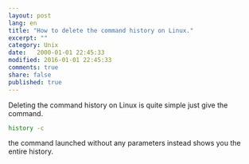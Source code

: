```yaml
--- 
layout: post
lang: en
title: "How to delete the command history on Linux."
excerpt: ""
category: Unix
date:   2000-01-01 22:45:33
modified: 2016-01-01 22:45:33
comments: true
share: false
published: true
---
```


Deleting the command history on Linux is quite simple just give the command.
```bash
history -c
```
the command launched without any parameters instead shows you the entire history.

